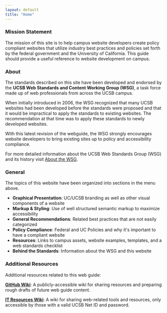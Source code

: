 ```yaml
---
layout: default
title: "Home"
---
```


### Mission Statement

The mission of this site is to help campus website developers create policy
compliant websites that utilize industry best practices and policies set forth
by the federal government and the University of California. This guide should
provide a useful reference to website development on campus.

### About

The standards described on this site have been developed and endorsed by the
**UCSB Web Standards and Content Working Group (WSG)**, a task force made up of
web professionals from across the UCSB campus.

When initially introduced in 2006, the WSG recognized that many UCSB websites
had been developed before the standards were proposed and that it would be
impractical to apply the standards to existing websites. The recommendation
at that time was to apply these standards to newly developed websites.

With this latest revision of the webguide, the WSG strongly encourages website
developers to bring existing sites up to policy and accessibility compliance.

For more detailed information about the UCSB Web Standards Group (WSG) and
its history visit [About the WSG](about).

### General

The topics of this website have been organized into sections in the menu
above.

* **Graphical Presentation**: UC/UCSB branding as well as other visual components of a website
* **Markup & Styling**: Use of well structured semantic markup to maximize accessibility
* **General Recommendations**: Related best practices that are not easily categorized
* **Policy Compliance**: Federal and UC Policies and why it's important to have a compliant website
* **Resources**: Links to campus assets, website examples, templates, and a web standards checklist
* **Behind the Standards**: Information about the WSG and this website

### Additional Resources

Additional resources related to this web guide:

**[GitHub Wiki](https://github.com/ucsb-wsg/ucsb-wsg.github.io/wiki)**:
A publicly-accessible wiki for sharing resources and preparing rough drafts of
future web guide content.

**[IT Resources Wiki](https://it.ucsb.edu/resources/website-tools)**:
A wiki for sharing web-related tools and resources, only accessible by those
with a valid UCSB Net ID and password.
